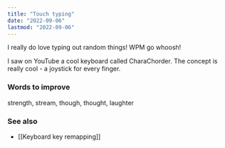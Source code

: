 ```yaml
---
title: "Touch typing"
date: "2022-09-06"
lastmod: "2022-09-06"
---
```


I really do love typing out random things! WPM go whoosh!

I saw on YouTube a cool keyboard called CharaChorder. The concept is really cool - a joystick for every finger.

### Words to improve
strength, stream, though, thought, laughter

### See also
- [[Keyboard key remapping]]